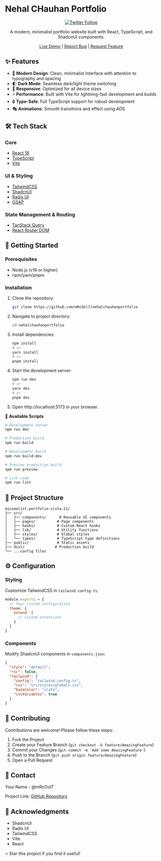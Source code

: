 # Nehal CHauhan Portfolio

<div align="center">

[![Twitter Follow](https://img.shields.io/twitter/follow/nehal_chauhan19?style=social)](https://twitter.com/nehal_chauhan19)

A modern, minimalist portfolio website built with React, TypeScript, and ShadcnUI components.

[Live Demo](https://your-portfolio-url.com) | [Report Bug](https://github.com/mRcOol7/nehalchauhanportfolio/issues) | [Request Feature](https://github.com/mRcOol7/nehalchauhanportfolio/issues)

</div>

## ✨ Features

- 🎨 **Modern Design**: Clean, minimalist interface with attention to typography and spacing
- 🌓 **Dark Mode**: Seamless dark/light theme switching
- 📱 **Responsive**: Optimized for all device sizes
- ⚡ **Performance**: Built with Vite for lightning-fast development and builds
- 🔒 **Type-Safe**: Full TypeScript support for robust development
- 🎭 **Animations**: Smooth transitions and effect using AOS

## 🛠️ Tech Stack

### Core
- [React 18](https://reactjs.org/)
- [TypeScript](https://www.typescriptlang.org/)
- [Vite](https://vitejs.dev/)

### UI & Styling
- [TailwindCSS](https://tailwindcss.com/)
- [ShadcnUI](https://ui.shadcn.com/)
- [Radix UI](https://www.radix-ui.com/)
- [GSAP](https://greensock.com/gsap/)

### State Management & Routing
- [TanStack Query](https://tanstack.com/query)
- [React Router DOM](https://reactrouter.com/)
## 🚀 Getting Started

### Prerequisites

- Node.js (v16 or higher)
- npm/yarn/pnpm

### Installation

1. Clone the repository:
   ```bash
   git clone https://github.com/mRcOol7/nehalchauhanportfolio
   ```
2. Navigate to project directory:
   ```bash
   cd nehalchauhanportfolio
   ```
3. Install dependencies:
   ```bash
   npm install
   # or
   yarn install
   # or
   pnpm install
   ```
4. Start the development server:
   ```bash
   npm run dev
   # or
   yarn dev
   # or
   pnpm dev
   ```
5. Open http://localhost:5173 in your browser.

📝 **Available Scripts**
```bash
# Development server
npm run dev

# Production build
npm run build

# Development build
npm run build:dev

# Preview production build
npm run preview

# Lint code
npm run lint
```

## 📁 Project Structure

```plaintext
minimalist-portfolio-vista-21/
├── src/
│   ├── components/      # Reusable UI components
│   ├── pages/          # Page components
│   ├── hooks/          # Custom React hooks
│   ├── lib/            # Utility functions
│   ├── styles/         # Global styles
│   └── types/          # TypeScript type definitions
├── public/             # Static assets
├── dist/              # Production build
└── ...config files
```

## ⚙️ Configuration

### Styling
Customize TailwindCSS in `tailwind.config.ts`:
```javascript
module.exports = {
  // Your custom configuration
  theme: {
    extend: {
      // Custom extensions
    }
  }
}
```

### Components
Modify ShadcnUI components in `components.json`:
```json
{
  "style": "default",
  "rsc": false,
  "tailwind": {
    "config": "tailwind.config.ts",
    "css": "src/styles/globals.css",
    "baseColor": "slate",
    "cssVariables": true
  }
}
```

## 🤝 Contributing

Contributions are welcome! Please follow these steps:
1. Fork the Project
2. Create your Feature Branch (`git checkout -b feature/AmazingFeature`)
3. Commit your Changes (`git commit -m 'Add some AmazingFeature'`)
4. Push to the Branch (`git push origin feature/AmazingFeature`)
5. Open a Pull Request

## 👥 Contact

Your Name - @mRcOol7

Project Link: [GitHub Repository](https://github.com/mRcOol7/nehalchauhanportfolio)

## 🙏 Acknowledgments

- ShadcnUI
- Radix UI
- TailwindCSS
- Vite
- React

⭐️ Star this project if you find it useful!

